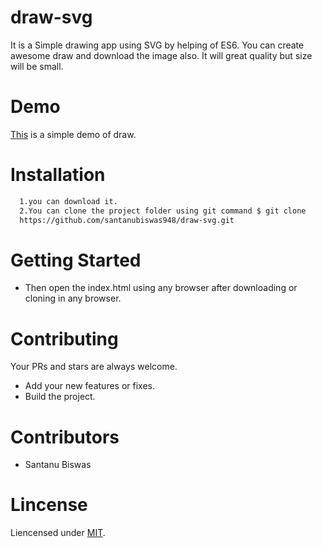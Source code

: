 # draw-svg
It is a Simple drawing app using SVG by helping of ES6.
You can create awesome draw and download the image also. It will great quality but size will be small.

# Demo
[This](https://santanubiswas948.github.io/draw-svg/) is a simple demo of draw.
# Installation
```sh
  1.you can download it.
  2.You can clone the project folder using git command $ git clone
  https://github.com/santanubiswas948/draw-svg.git
```
# Getting Started
- Then open the index.html using any browser after downloading or cloning in any browser.
# Contributing
Your PRs and stars are always welcome.
- Add your new features or fixes.
- Build the project.
# Contributors
- Santanu Biswas
# Lincense
Liencensed under [MIT](LICENSE).
